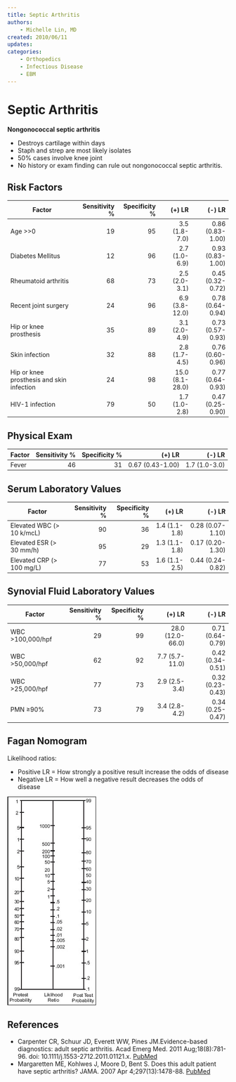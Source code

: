 ```yaml
---
title: Septic Arthritis
authors:
    - Michelle Lin, MD
created: 2010/06/11
updates:
categories:
    - Orthopedics
    - Infectious Disease
    - EBM
---
```


# Septic Arthritis

**Nongonococcal septic arthritis** 

- Destroys cartilage within days
- Staph and strep are most likely isolates
- 50% cases involve knee joint
- No history or exam finding can rule out nongonococcal septic arthritis. 

## Risk Factors

| Factor                                    | Sensitivity % | Specificity % |          (+) LR |           (-) LR |
| ----------------------------------------- | ------------: | ------------: | --------------: | ---------------: |
| Age >&gt;0                                |            19 |            95 |   3.5 (1.8-7.0) | 0.86 (0.83-1.00) |
| Diabetes Mellitus                         |            12 |            96 |   2.7 (1.0-6.9) | 0.93 (0.83-1.00) |
| Rheumatoid arthritis                      |            68 |            73 |   2.5 (2.0-3.1) | 0.45 (0.32-0.72) |
| Recent joint surgery                      |            24 |            96 |  6.9 (3.8-12.0) | 0.78 (0.64-0.94) |
| Hip or knee prosthesis                    |            35 |            89 |   3.1 (2.0-4.9) | 0.73 (0.57-0.93) |
| Skin infection                            |            32 |            88 |   2.8 (1.7-4.5) | 0.76 (0.60-0.96) |
| Hip or knee prosthesis and skin infection |            24 |            98 | 15.0 (8.1-28.0) | 0.77 (0.64-0.93) |
| HIV-1 infection                           |            79 |            50 |   1.7 (1.0-2.8) | 0.47 (0.25-0.90) |

## Physical Exam

| Factor | Sensitivity % | Specificity % |           (+) LR |        (-) LR |
| ------ | ------------: | ------------: | ---------------: | ------------: |
| Fever  |            46 |            31 | 0.67 (0.43-1.00) | 1.7 (1.0-3.0) |

## Serum Laboratory Values

| Factor                       | Sensitivity % | Specificity % |        (+) LR |           (-) LR |
| ---------------------------- | ------------: | ------------: | ------------: | ---------------: |
| Elevated WBC (&gt; 10 k/mcL) |            90 |            36 | 1.4 (1.1-1.8) | 0.28 (0.07-1.10) |
| Elevated ESR (&gt; 30 mm/h)  |            95 |            29 | 1.3 (1.1-1.8) | 0.17 (0.20-1.30) |
| Elevated CRP (&gt; 100 mg/L) |            77 |            53 | 1.6 (1.1-2.5) | 0.44 (0.24-0.82) |

## Synovial Fluid Laboratory Values

| Factor              | Sensitivity % | Specificity % |           (+) LR |           (-) LR |
| ------------------- | ------------: | ------------: | ---------------: | ---------------: |
| WBC &gt;100,000/hpf |            29 |            99 | 28.0 (12.0-66.0) | 0.71 (0.64-0.79) |
| WBC &gt;50,000/hpf  |            62 |            92 |   7.7 (5.7-11.0) | 0.42 (0.34-0.51) |
| WBC &gt;25,000/hpf  |            77 |            73 |    2.9 (2.5-3.4) | 0.32 (0.23-0.43) |
| PMN &ge;90%         |            73 |            79 |    3.4 (2.8-4.2) | 0.34 (0.25-0.47) |

## Fagan Nomogram

Likelihood ratios:

- Positive LR = How strongly a positive result increase the odds of disease
- Negative LR = How well a negative result decreases the odds of disease 

![Fagan nomogram](image-1.png)

## References

- Carpenter CR, Schuur JD, Everett WW, Pines JM.Evidence-based diagnostics: adult septic arthritis. Acad Emerg Med. 2011 Aug;18(8):781-96. doi: 10.1111/j.1553-2712.2011.01121.x. [PubMed](http://www.ncbi.nlm.nih.gov/pubmed/?term=21843213)
- Margaretten ME, Kohlwes J, Moore D, Bent S. Does this adult patient have septic arthritis? JAMA. 2007 Apr 4;297(13):1478-88. [PubMed](http://www.ncbi.nlm.nih.gov/pubmed/?term=17405973)
